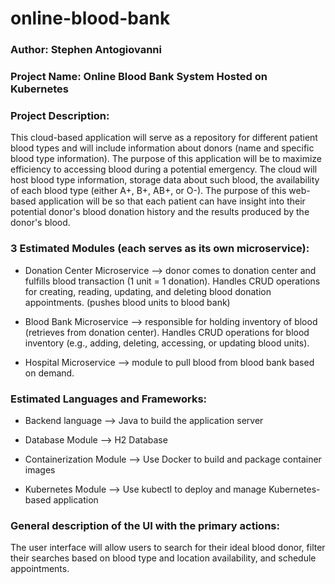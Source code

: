 # online-blood-bank

### Author: Stephen Antogiovanni

### Project Name: Online Blood Bank System Hosted on Kubernetes

### Project Description:
This cloud-based application will serve as a repository for different patient blood types and will include information about donors (name and specific blood type information). The purpose of this application will be to maximize efficiency to accessing blood during a potential emergency. The cloud will host blood type information, storage data about such blood, the availability of each blood type (either A+, B+, AB+, or O-). The purpose of this web-based application will be so that each patient can have insight into their potential donor's blood donation history and the results produced by the donor's blood.

### 3 Estimated Modules (each serves as its own microservice):

* Donation Center Microservice --> donor comes to donation center and fulfills blood transaction (1 unit = 1 donation). Handles CRUD operations for creating, reading, updating, and deleting blood donation appointments. (pushes blood units to blood bank)

* Blood Bank Microservice --> responsible for holding inventory of blood (retrieves from donation center). Handles CRUD operations for blood inventory (e.g., adding, deleting, accessing, or updating blood units).

* Hospital Microservice --> module to pull blood from blood bank based on demand.

### Estimated Languages and Frameworks:

* Backend language --> Java to build the application server

* Database Module --> H2 Database

* Containerization Module --> Use Docker to build and package container images

* Kubernetes Module --> Use kubectl to deploy and manage Kubernetes-based application

### General description of the UI with the primary actions:
The user interface will allow users to search for their ideal blood donor, filter their searches based on blood type and location availability, and schedule appointments.
